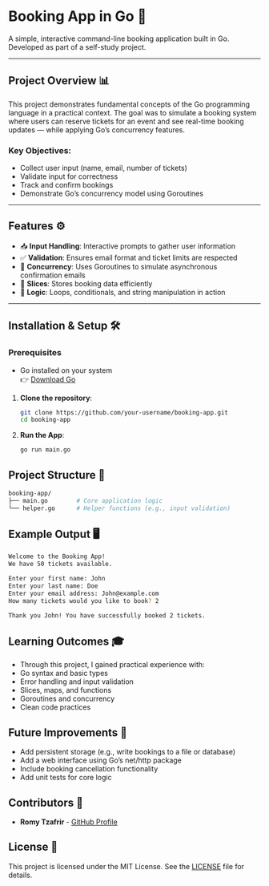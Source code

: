 # Booking App in Go 🚌

A simple, interactive command-line booking application built in Go.  
Developed as part of a self-study project.

---

## Project Overview 📊

This project demonstrates fundamental concepts of the Go programming language in a practical context. The goal was to simulate a booking system where users can reserve tickets for an event and see real-time booking updates — while applying Go’s concurrency features.

### Key Objectives:
- Collect user input (name, email, number of tickets)
- Validate input for correctness
- Track and confirm bookings
- Demonstrate Go’s concurrency model using Goroutines

---

## Features ⚙️

- 📥 **Input Handling**: Interactive prompts to gather user information  
- ✅ **Validation**: Ensures email format and ticket limits are respected  
- 🔄 **Concurrency**: Uses Goroutines to simulate asynchronous confirmation emails  
- 🔢 **Slices**: Stores booking data efficiently  
- 🧠 **Logic**: Loops, conditionals, and string manipulation in action

---

## Installation & Setup 🛠️

### Prerequisites
- Go installed on your system  
  👉 [Download Go](https://go.dev/doc/install)

1. **Clone the repository**:
   ```bash
   git clone https://github.com/your-username/booking-app.git
   cd booking-app
   ```

2. **Run the App**:
   ```bash
   go run main.go
   ```

## Project Structure 📁
```bash
booking-app/
├── main.go        # Core application logic
└── helper.go      # Helper functions (e.g., input validation)
```

## Example Output 🖥️
```bash
Welcome to the Booking App!
We have 50 tickets available.

Enter your first name: John
Enter your last name: Doe
Enter your email address: John@example.com
How many tickets would you like to book? 2

Thank you John! You have successfully booked 2 tickets.
```

## Learning Outcomes 🎓

- Through this project, I gained practical experience with:
- Go syntax and basic types
- Error handling and input validation
- Slices, maps, and functions
- Goroutines and concurrency
- Clean code practices

## Future Improvements 🚀

- Add persistent storage (e.g., write bookings to a file or database)
- Add a web interface using Go’s net/http package
- Include booking cancellation functionality
- Add unit tests for core logic

## Contributors 👥

- **Romy Tzafrir** - [GitHub Profile](https://github.com/romytz)

## License 📜

This project is licensed under the MIT License. See the [LICENSE](LICENSE) file for details.
